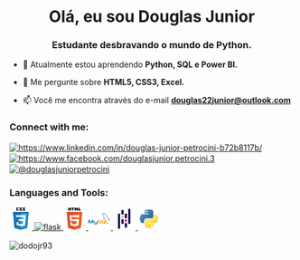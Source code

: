<h1 align="center">Olá, eu sou Douglas Junior</h1>
<h3 align="center">Estudante desbravando o mundo de Python.</h3>

- 🌱 Atualmente estou aprendendo **Python, SQL e Power BI.**

- 💬 Me pergunte sobre **HTML5, CSS3, Excel.**

- 📫 Você me encontra através do e-mail **douglas22junior@outlook.com**

<h3 align="left">Connect with me:</h3>
<p align="left">
<a href="https://linkedin.com/in/https://www.linkedin.com/in/douglas-junior-petrocini-b72b8117b/" target="blank"><img align="center" src="https://raw.githubusercontent.com/rahuldkjain/github-profile-readme-generator/master/src/images/icons/Social/linked-in-alt.svg" alt="https://www.linkedin.com/in/douglas-junior-petrocini-b72b8117b/" height="30" width="40" /></a>
<a href="https://fb.com/https://www.facebook.com/douglasjunior.petrocini.3" target="blank"><img align="center" src="https://raw.githubusercontent.com/rahuldkjain/github-profile-readme-generator/master/src/images/icons/Social/facebook.svg" alt="https://www.facebook.com/douglasjunior.petrocini.3" height="30" width="40" /></a>
<a href="https://instagram.com/@douglasjuniorpetrocini" target="blank"><img align="center" src="https://raw.githubusercontent.com/rahuldkjain/github-profile-readme-generator/master/src/images/icons/Social/instagram.svg" alt="@douglasjuniorpetrocini" height="30" width="40" /></a>
</p>

<h3 align="left">Languages and Tools:</h3>
<p align="left"> <a href="https://www.w3schools.com/css/" target="_blank" rel="noreferrer"> <img src="https://raw.githubusercontent.com/devicons/devicon/master/icons/css3/css3-original-wordmark.svg" alt="css3" width="40" height="40"/> </a> <a href="https://flask.palletsprojects.com/" target="_blank" rel="noreferrer"> <img src="https://www.vectorlogo.zone/logos/pocoo_flask/pocoo_flask-icon.svg" alt="flask" width="40" height="40"/> </a> <a href="https://www.w3.org/html/" target="_blank" rel="noreferrer"> <img src="https://raw.githubusercontent.com/devicons/devicon/master/icons/html5/html5-original-wordmark.svg" alt="html5" width="40" height="40"/> </a> <a href="https://www.mysql.com/" target="_blank" rel="noreferrer"> <img src="https://raw.githubusercontent.com/devicons/devicon/master/icons/mysql/mysql-original-wordmark.svg" alt="mysql" width="40" height="40"/> </a> <a href="https://pandas.pydata.org/" target="_blank" rel="noreferrer"> <img src="https://raw.githubusercontent.com/devicons/devicon/2ae2a900d2f041da66e950e4d48052658d850630/icons/pandas/pandas-original.svg" alt="pandas" width="40" height="40"/> </a> <a href="https://www.python.org" target="_blank" rel="noreferrer"> <img src="https://raw.githubusercontent.com/devicons/devicon/master/icons/python/python-original.svg" alt="python" width="40" height="40"/> </a> </p>

<p><img align="center" src="https://github-readme-stats.vercel.app/api/top-langs?username=dodojr93&show_icons=true&locale=en&layout=compact" alt="dodojr93" /></p>

<!---
- 👋 Olá, eu sou Douglas Junior ou pode me citar por @dodojr93.
- 👀 Eu tenho interesse análise de dados, automação de tarefas e desenvolvimento Web.
- 🌱 Atualmente estou estudando: Python, SQL e um pouco sobre o Power BI.
- 💞️ I’m looking to collaborate on ...
- 📫 How to reach me ...
dodojr93/dodojr93 is a ✨ special ✨ repository because its `README.md` (this file) appears on your GitHub profile.
You can click the Preview link to take a look at your changes.
--->
